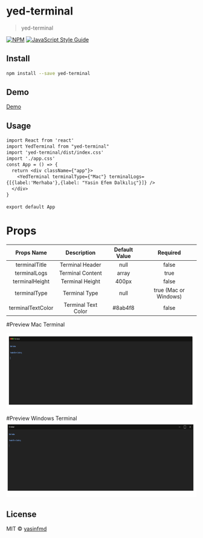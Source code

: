 # yed-terminal

> yed-terminal

[![NPM](https://img.shields.io/npm/v/yed-terminal.svg)](https://www.npmjs.com/package/yed-terminal) [![JavaScript Style Guide](https://img.shields.io/badge/code_style-standard-brightgreen.svg)](https://standardjs.com)

## Install

```bash
npm install --save yed-terminal
```
## Demo
[Demo](https://yed-terminal.vercel.app/)




## Usage

```tsx
import React from 'react'
import YedTerminal from "yed-terminal"
import 'yed-terminal/dist/index.css'
import './app.css'
const App = () => {
  return <div className={"app"}>
    <YedTerminal terminalType={"Mac"} terminalLogs={[{label:'Merhaba'},{label: "Yasin Efem Dalkılıç"}]} />
  </div>
}

export default App

```
# Props
 Props Name | Description | Default Value | Required
 :---:  |  :----: | :---:| :---: |
  terminalTitle | Terminal Header | null | false
  terminalLogs | Terminal Content | array | true
  terminalHeight | Terminal Height| 400px | false
  terminalType | Terminal Type| null | true (Mac or Windows)
  terminalTextColor | Terminal Text Color | #8ab4f8 | false




#Preview Mac Terminal

<img src="https://raw.githubusercontent.com/yasinfmd/yed-terminal/master/terminal.png" width="600" height="200">

#Preview Windows Terminal
<img src="https://raw.githubusercontent.com/yasinfmd/yed-terminal/master/windowsterminal.png" width="600" height="200">


## License

MIT © [yasinfmd](https://github.com/yasinfmd)
